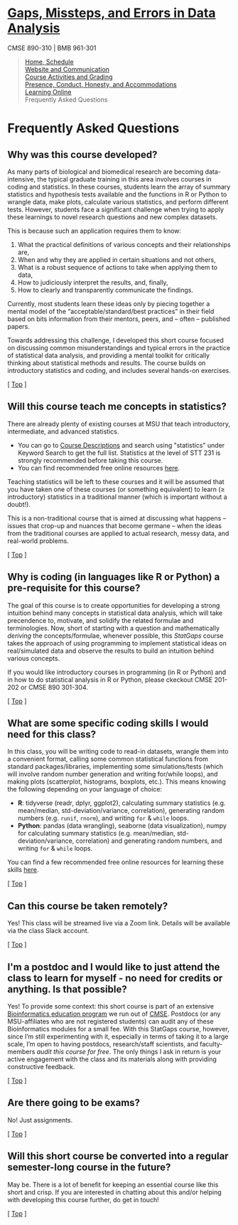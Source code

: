 # [Gaps, Missteps, and Errors in Data Analysis](https://github.com/krishnanlab/teaching/edit/master/2021-fall_statgaps)
CMSE 890-310 | BMB 961-301

>[Home, Schedule](https://github.com/krishnanlab/teaching/edit/master/2021-fall_statgaps/README.md)  
>[Website and Communication](https://github.com/krishnanlab/teaching/blob/master/2021-fall_statgaps/website-communication.md)  
>[Course Activities and Grading](https://github.com/krishnanlab/teaching/blob/master/2021-fall_statgaps/course-activities-grading.md)  
>[Presence, Conduct, Honesty, and Accommodations](https://github.com/krishnanlab/teaching/blob/master/2021-fall_statgaps/policies.md)  
>[Learning Online](https://github.com/krishnanlab/teaching/blob/master/2021-fall_statgaps/learning-online.md)  
>Frequently Asked Questions


# Frequently Asked Questions

## Why was this course developed?
As many parts of biological and biomedical research are becoming data-intensive, the typical graduate training in this area involves courses in coding and statistics. In these courses, students learn the array of summary statistics and hypothesis tests available and the functions in R or Python to wrangle data, make plots, calculate various statistics, and perform different tests. However, students face a significant challenge when trying to apply these learnings to novel research questions and new complex datasets.

This is because such an application requires them to know:  
1. What the practical definitions of various concepts and their relationships are,  
2. When and why they are applied in certain situations and not others,  
3. What is a robust sequence of actions to take when applying them to data,  
4. How to judiciously interpret the results, and, finally,  
5. How to clearly and transparently communicate the findings.  

Currently, most students learn these ideas only by piecing together a mental model of the “acceptable/standard/best practices” in their field based on bits information from their mentors, peers, and – often – published papers.

Towards addressing this challenge, I developed this short course focused on discussing common misunderstandings and typical errors in the practice of statistical data analysis, and providing a mental toolkit for critically thinking about statistical methods and results. The course builds on introductory statistics and coding, and includes several hands-on exercises.

\[ [Top](https://github.com/krishnanlab/teaching/blob/master/2021-fall_statgaps/frequently-asked-questions.md#frequently-asked-questions) ]


## Will this course teach me concepts in statistics?
There are already plenty of existing courses at MSU that teach introductory, intermediate, and advanced statistics.
* You can go to [Course Descriptions](https://reg.msu.edu/Courses/Search.aspx) and search using "statistics" under Keyword Search to get the full list. Statistics at the level of STT 231 is strongly recommended before taking this course.
* You can find recommended free online resources [here](https://github.com/krishnanlab/teaching/blob/master/2021-fall_statgaps/preparatory-materials.md).

Teaching statistics will be left to these courses and it will be assumed that you have taken one of these courses (or something equivalent) to learn (≥ introductory) statistics in a traditional manner (which is important without a doubt!).

This is a non-traditional course that is aimed at discussing what happens – issues that crop-up and nuances that become germane – when the ideas from the traditional courses are applied to actual research, messy data, and real-world problems.

\[ [Top](https://github.com/krishnanlab/teaching/blob/master/2021-fall_statgaps/frequently-asked-questions.md#frequently-asked-questions) ]


## Why is coding (in languages like R or Python) a pre-requisite for this course?
The goal of this course is to create opportunities for developing a strong intuition behind many concepts in statistical data analysis, which will take precendence to, motivate, and solidify the related formulae and terminologies. Now, short of starting with a question and mathematically *deriving* the concepts/formulae, whenever possible, this *StatGaps* course takes the approach of using programming to implement statistical ideas on real/simulated data and observe the results to build an intuition behind various concepts.

If you would like introductory courses in programming (in R or Python) and in how to do statistical analysis in R or Python, please ckeckout CMSE 201-202 or CMSE 890 301-304.

\[ [Top](https://github.com/krishnanlab/teaching/blob/master/2021-fall_statgaps/frequently-asked-questions.md#frequently-asked-questions) ]


## What are some specific coding skills I would need for this class?
In this class, you will be writing code to read-in datasets, wrangle them into a convenient format, calling some common statistical functions from standard packages/libraries, implementing some simulations/tests (which will involve random number generation and writing for/while loops), and making plots (scatterplot, histograms, boxplots, etc.).
This means knowing the following depending on your language of choice:  
- **R**: tidyverse (readr, dplyr, ggplot2), calculating summary statistics (e.g. mean/median, std-deviation/variance, correlation), generating random numbers (e.g. `runif`, `rnorm`), and writing `for` & `while` loops.
- **Python**: pandas (data wrangling), seaborne (data visualization), numpy for calculating summary statistics (e.g. mean/median, std-deviation/variance, correlation) and generating random numbers, and writing `for` & `while` loops.

You can find a few recommended free online resources for learning these skills [here](https://github.com/krishnanlab/teaching/blob/master/2021-fall_statgaps/preparatory-materials.md).

\[ [Top](https://github.com/krishnanlab/teaching/blob/master/2021-fall_statgaps/frequently-asked-questions.md#frequently-asked-questions) ]


## Can this course be taken remotely?
Yes! This class will be streamed live via a Zoom link. Details will be available via the class Slack account.

\[ [Top](https://github.com/krishnanlab/teaching/blob/master/2021-fall_statgaps/frequently-asked-questions.md#frequently-asked-questions) ]


## I'm a postdoc and I would like to just attend the class to learn for myself - no need for credits or anything. Is that possible?
Yes! To provide some context: this short course is part of an extensive [Bioinformatics education program](https://cmse.msu.edu/academics/bioinformatics-program/) we run out of [CMSE](https://cmse.msu.edu). Postdocs (or any MSU-affiliates who are not registered students) can audit any of these Bioinformatics modules for a small fee. With this StatGaps course, however, since I’m still experimenting with it, especially in terms of taking it to a large scale, I’m open to having postdocs, research/staff scientists, and faculty-members *audit this course for free*. The only things I ask in return is your active engagement with the class and its materials along with providing constructive feedback.  

\[ [Top](https://github.com/krishnanlab/teaching/blob/master/2021-fall_statgaps/frequently-asked-questions.md#frequently-asked-questions) ]


## Are there going to be exams?
No! Just assignments.

\[ [Top](https://github.com/krishnanlab/teaching/blob/master/2021-fall_statgaps/frequently-asked-questions.md#frequently-asked-questions) ]


## Will this short course be converted into a regular semester-long course in the future?
May be. There is a lot of benefit for keeping an essential course like this short and crisp. If you are interested in chatting about this and/or helping with developing this course further, do get in touch!

\[ [Top](https://github.com/krishnanlab/teaching/blob/master/2021-fall_statgaps/frequently-asked-questions.md#frequently-asked-questions) ]

